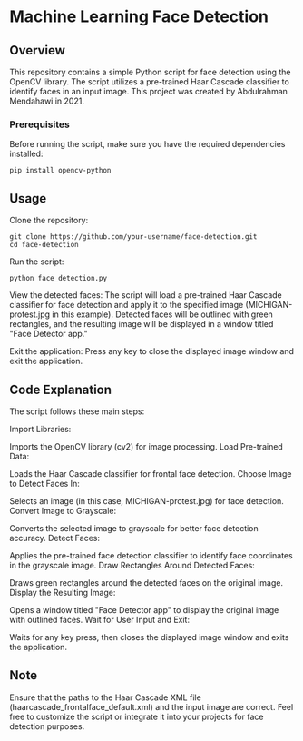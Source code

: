 # Machine Learning Face Detection
## Overview
This repository contains a simple Python script for face detection using the OpenCV library. The script utilizes a pre-trained Haar Cascade classifier to identify faces in an input image. This project was created by Abdulrahman Mendahawi in 2021.

### Prerequisites
Before running the script, make sure you have the required dependencies installed:

```
pip install opencv-python
```

## Usage
Clone the repository:
```
git clone https://github.com/your-username/face-detection.git
cd face-detection
```
Run the script:
```
python face_detection.py
```

View the detected faces:
The script will load a pre-trained Haar Cascade classifier for face detection and apply it to the specified image (MICHIGAN-protest.jpg in this example). Detected faces will be outlined with green rectangles, and the resulting image will be displayed in a window titled "Face Detector app."

Exit the application:
Press any key to close the displayed image window and exit the application.

## Code Explanation
The script follows these main steps:

Import Libraries:

Imports the OpenCV library (cv2) for image processing.
Load Pre-trained Data:

Loads the Haar Cascade classifier for frontal face detection.
Choose Image to Detect Faces In:

Selects an image (in this case, MICHIGAN-protest.jpg) for face detection.
Convert Image to Grayscale:

Converts the selected image to grayscale for better face detection accuracy.
Detect Faces:

Applies the pre-trained face detection classifier to identify face coordinates in the grayscale image.
Draw Rectangles Around Detected Faces:

Draws green rectangles around the detected faces on the original image.
Display the Resulting Image:

Opens a window titled "Face Detector app" to display the original image with outlined faces.
Wait for User Input and Exit:

Waits for any key press, then closes the displayed image window and exits the application.

## Note
Ensure that the paths to the Haar Cascade XML file (haarcascade_frontalface_default.xml) and the input image are correct.
Feel free to customize the script or integrate it into your projects for face detection purposes.
